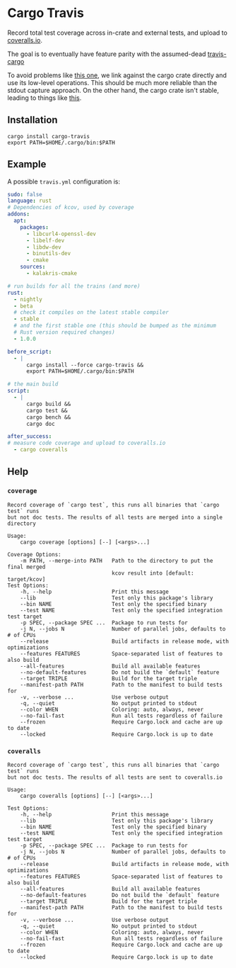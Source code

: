 # Cargo Travis

Record total test coverage across in-crate and external tests, and upload to [coveralls.io](https://coveralls.io).

The goal is to eventually have feature parity with the assumed-dead [travis-cargo](https://github.com/huonw/travis-cargo)

To avoid problems like [this one](https://github.com/huonw/travis-cargo/pull/55), we link against the cargo crate directly and use its low-level operations. This should be much more reliable than the stdout capture approach. On the other hand, the cargo crate isn't stable, leading to things like [this](https://github.com/roblabla/cargo-travis/issues/1).

## Installation

```
cargo install cargo-travis
export PATH=$HOME/.cargo/bin:$PATH
```

## Example

A possible `travis.yml` configuration is:

```yaml
sudo: false
language: rust
# Dependencies of kcov, used by coverage
addons:
  apt:
    packages:
      - libcurl4-openssl-dev
      - libelf-dev
      - libdw-dev
      - binutils-dev
      - cmake
    sources:
      - kalakris-cmake

# run builds for all the trains (and more)
rust:
  - nightly
  - beta
  # check it compiles on the latest stable compiler
  - stable
  # and the first stable one (this should be bumped as the minimum
  # Rust version required changes)
  - 1.0.0

before_script:
  - |
      cargo install --force cargo-travis &&
      export PATH=$HOME/.cargo/bin:$PATH

# the main build
script:
  - |
      cargo build &&
      cargo test &&
      cargo bench &&
      cargo doc

after_success:
# measure code coverage and upload to coveralls.io
  - cargo coveralls
```

## Help

### `coverage`

```
Record coverage of `cargo test`, this runs all binaries that `cargo test` runs
but not doc tests. The results of all tests are merged into a single directory

Usage:
    cargo coverage [options] [--] [<args>...]

Coverage Options:
    -m PATH, --merge-into PATH   Path to the directory to put the final merged
                                 kcov result into [default: target/kcov]
Test Options:
    -h, --help                   Print this message
    --lib                        Test only this package's library
    --bin NAME                   Test only the specified binary
    --test NAME                  Test only the specified integration test target
    -p SPEC, --package SPEC ...  Package to run tests for
    -j N, --jobs N               Number of parallel jobs, defaults to # of CPUs
    --release                    Build artifacts in release mode, with optimizations
    --features FEATURES          Space-separated list of features to also build
    --all-features               Build all available features
    --no-default-features        Do not build the `default` feature
    --target TRIPLE              Build for the target triple
    --manifest-path PATH         Path to the manifest to build tests for
    -v, --verbose ...            Use verbose output
    -q, --quiet                  No output printed to stdout
    --color WHEN                 Coloring: auto, always, never
    --no-fail-fast               Run all tests regardless of failure
    --frozen                     Require Cargo.lock and cache are up to date
    --locked                     Require Cargo.lock is up to date
```

### `coveralls`

```
Record coverage of `cargo test`, this runs all binaries that `cargo test` runs
but not doc tests. The results of all tests are sent to coveralls.io

Usage:
    cargo coveralls [options] [--] [<args>...]

Test Options:
    -h, --help                   Print this message
    --lib                        Test only this package's library
    --bin NAME                   Test only the specified binary
    --test NAME                  Test only the specified integration test target
    -p SPEC, --package SPEC ...  Package to run tests for
    -j N, --jobs N               Number of parallel jobs, defaults to # of CPUs
    --release                    Build artifacts in release mode, with optimizations
    --features FEATURES          Space-separated list of features to also build
    --all-features               Build all available features
    --no-default-features        Do not build the `default` feature
    --target TRIPLE              Build for the target triple
    --manifest-path PATH         Path to the manifest to build tests for
    -v, --verbose ...            Use verbose output
    -q, --quiet                  No output printed to stdout
    --color WHEN                 Coloring: auto, always, never
    --no-fail-fast               Run all tests regardless of failure
    --frozen                     Require Cargo.lock and cache are up to date
    --locked                     Require Cargo.lock is up to date
```
